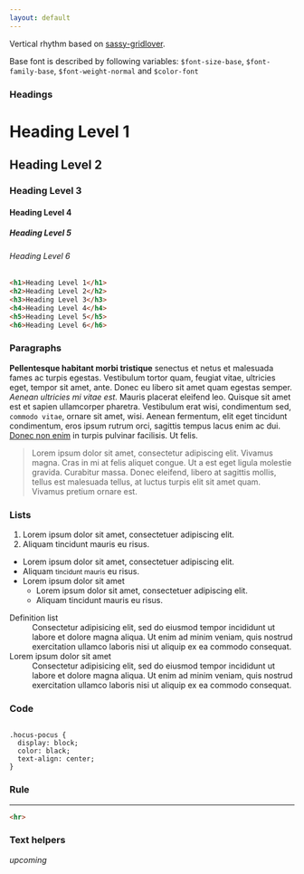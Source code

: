 ```yaml
---
layout: default
---
```


Vertical rhythm based on [sassy-gridlover](https://github.com/hiulit/Sassy-Gridlover).

Base font is described by following variables: `$font-size-base`,
`$font-family-base`, `$font-weight-normal` and `$color-font`

### Headings

<h1>Heading Level 1</h1>
<h2>Heading Level 2</h2>
<h3>Heading Level 3</h3>
<h4>Heading Level 4</h4>
<h5>Heading Level 5</h5>
<h6>Heading Level 6</h6>

```html
<h1>Heading Level 1</h1>
<h2>Heading Level 2</h2>
<h3>Heading Level 3</h3>
<h4>Heading Level 4</h4>
<h5>Heading Level 5</h5>
<h6>Heading Level 6</h6>
```

### Paragraphs

<p>
  <strong>Pellentesque habitant morbi tristique</strong> senectus et netus
  et malesuada fames ac turpis egestas. Vestibulum tortor quam, feugiat vitae,
  ultricies eget, tempor sit amet, ante. Donec eu libero sit amet quam egestas
  semper. <em>Aenean ultricies mi vitae est.</em> Mauris placerat eleifend leo.
  Quisque sit amet est et sapien ullamcorper pharetra. Vestibulum erat wisi,
  condimentum sed, <code>commodo vitae</code>, ornare sit amet, wisi. Aenean
  fermentum, elit eget tincidunt condimentum, eros ipsum rutrum orci, sagittis
  tempus lacus enim ac dui. <a href="#">Donec non enim</a> in turpis pulvinar
  facilisis. Ut felis.
</p>

<blockquote>
  <p>
    Lorem ipsum dolor sit amet, consectetur adipiscing elit. Vivamus magna.
    Cras in mi at felis aliquet congue. Ut a est eget ligula molestie gravida.
    Curabitur massa. Donec eleifend, libero at sagittis mollis, tellus est
    malesuada tellus, at luctus turpis elit sit amet quam. Vivamus pretium
    ornare est.
  </p>
</blockquote>

### Lists

<ol>
  <li>Lorem ipsum dolor sit amet, consectetuer adipiscing elit.</li>
  <li>Aliquam tincidunt mauris eu risus.</li>
</ol>

<ul>
  <li>Lorem ipsum dolor sit amet, consectetuer adipiscing elit.</li>
  <li>Aliquam <small>tincidunt mauris</small> eu risus.</li>
  <li>Lorem ipsum dolor sit amet
    <ul>
      <li>Lorem ipsum <span class="micro">dolor sit amet</span>, consectetuer adipiscing elit.</li>
      <li>Aliquam tincidunt mauris eu risus.</li>
    </ul>
  </li>
</ul>

<dl>
  <dt>Definition list</dt>
  <dd>Consectetur adipisicing elit, sed do eiusmod tempor incididunt ut labore et dolore magna
    aliqua. Ut enim ad minim veniam, quis nostrud exercitation ullamco laboris nisi ut aliquip ex ea
    commodo consequat.</dd>
  <dt>Lorem ipsum dolor sit amet</dt>
  <dd>Consectetur adipisicing elit, sed do eiusmod tempor incididunt ut labore et dolore magna
    aliqua. Ut enim ad minim veniam, quis nostrud exercitation ullamco laboris nisi ut aliquip ex ea
    commodo consequat.</dd>
</dl>

### Code

<pre><code>
.hocus-pocus {
  display: block;
  color: black;
  text-align: center;
}
</code></pre>

### Rule

<hr>

```html
<hr>
```

### Text helpers

*upcoming*
